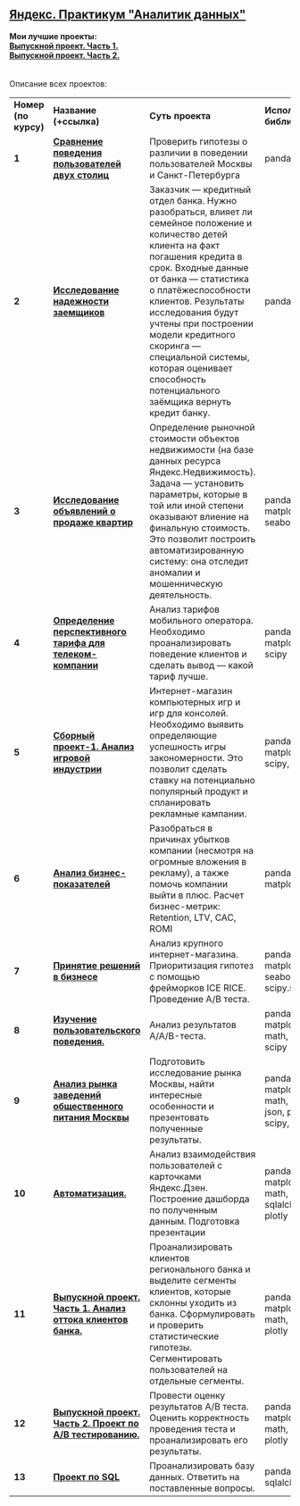 ## <a href="https://praktikum.yandex.ru/data-analyst/" target="_blank"><b>Яндекс. Практикум "Аналитик данных"</b></a>


<b>Мои лучшие проекты:</b><br/>
<a href="[https://nbviewer.jupyter.org/github/Higem11/Yandex-Data-Analysis/blob/master/7%20%D0%90%D0%BD%D0%B0%D0%BB%D0%B8%D1%82%D0%B8%D0%BA%D0%B0%20%D0%B2%20JK%20%28%D0%B1%D0%B8%D0%BB%D0%B5%D1%82%D0%BD%D1%8B%D0%B9%20%D0%B0%D0%B3%D1%80%D0%B5%D0%B3%D0%B0%D1%82%D0%BE%D1%80%29.ipynb](https://github.com/vagr-bourne/Projects/blob/main/11.%20final%20project.%20part%201/Выпускной%20проект.%20Часть%201_.ipynb)" target="_blank"><b>Выпускной проект. Часть 1.</b></a><br/>
<a href="[http://data5yandex.herokuapp.com/" target="_blank](https://github.com/vagr-bourne/Projects/blob/main/11.%20final%20project.%20part%202/Выпускной%20проект.%20Часть%202.ipynb)"><b>Выпускной проект. Часть 2.</b></a>
<br/><br/><br/>
Описание всех проектов:

<table>
<tr>
<td><b>Номер (по курсу)</b></td>
<td><b>Название (+ссылка)</b></td>
<td><b>Суть проекта</b></td>
<td><b>Используемые библиотеки</b></td>
<tr>
<td><b>1</b></td>
<td><a href="https://github.com/vagr-bourne/Projects/blob/main/01.%20big%20cities%20music/Проект%20№1.%20Музыка%20больших%20городов.ipynb" target="_blank"><b>Сравнение поведения пользователей двух столиц</b></a></td>
<td>Проверить гипотезы о различии в поведении пользователей Москвы и Санкт-Петербурга</td>
<td> pandas </td>
<tr>
<td><b>2</b></td>
<td><a href="https://github.com/vagr-bourne/Projects/blob/main/02.%20bank%20project/Проект%20№2.%20Исследование%20надежности%20заёмщиков.ipynb" target="_blank"><b>Исследование надежности заемщиков</b></a></td>
<td>Заказчик — кредитный отдел банка. Нужно разобраться, влияет ли семейное положение и количество детей клиента на факт погашения кредита в срок. Входные данные от банка — статистика о платёжеспособности клиентов.
Результаты исследования будут учтены при построении модели кредитного скоринга — специальной системы, которая оценивает способность потенциального заёмщика вернуть кредит банку. </td>
<td> pandas </td>
<tr>
<td> <b>3</b></td>
<td><a href="https://github.com/vagr-bourne/Projects/blob/main/03.%20real%20estate/Проект%20№3.%20Исследование%20объявлений%20о%20продаже%20квартир..ipynb" target="_blank"><b>Исследование объявлений о продаже квартир</b></a></td>
<td>Определение рыночной стоимости объектов недвижимости (на базе данных ресурса Яндекс.Недвижимость). Задача — установить параметры, которые в той или иной степени оказывают влиение на финальную стоимость. Это позволит построить автоматизированную систему: она отследит аномалии и мошенническую деятельность. </td>
<td>pandas, numpy, matplotlib , seaborn </td>
<tr>
<td> <b>4</b></td>
<td><a href="https://github.com/vagr-bourne/Projects/blob/main/04.%20mobile%20tariffs/Проект%20№4.%20Статистический%20анализ%20федерального%20оператора%20сотовой%20связи.ipynb" target="_blank"><b>Определение перспективного тарифа для телеком-компании</b></a></td>
<td>Анализ тарифов мобильного оператора. Необходимо проанализировать поведение клиентов и сделать вывод — какой тариф лучше.</td>
<td>pandas, numpy, matplotlib, scipy</td>
<tr>
<td> <b>5</b></td>
<td><a href="https://github.com/vagr-bourne/Projects/blob/main/05.%20computer%20games/Проект%20№5.%20Сборный%20проект%20№1.ipynb" target="_blank"><b>Сборный проект-1. Анализ игровой индустрии</b></td>
<td>Интернет-магазин компьютерных игр и игр для консолей. Необходимо выявить определяющие успешность игры закономерности. Это позволит сделать ставку на потенциально популярный продукт и спланировать рекламные кампании.</td>
<td>pandas, numpy, matplotlib, scipy, seaborn</td>
<tr>
<td> <b>6</b></td>
<td><a href="https://github.com/vagr-bourne/Projects/blob/main/06.%20marketing%20business%20analysis/Проект%20№6.%20Анализ%20бизнес%20показателей.ipynb" target="_blank"><b>Анализ бизнес-показателей</b></a></td>
<td>Разобраться в причинах убытков компании (несмотря на огромные вложения в рекламу), а также помочь компании выйти в плюс. Расчет бизнес-метрик: Retention, LTV, CAC, ROMI</td>
<td>pandas, numpy, matplotlib</td>
<tr>
<td> <b>7</b></td>
<td><a href="https://github.com/vagr-bourne/Projects/blob/main/07.%20business%20analysis%2C%20a_b%20-%20test/Проект%20№7.%20Принятие%20решений%20в%20бизнесе.ipynb" target="_blank"><b>Принятие решений в бизнесе</b></a></td>
<td>Анализ крупного интернет-магазина. Приоритизация гипотез с помощью фрейморков ICE RICE. Проведение А/В теста.
<td>pandas, numpy, matplotlib, seaborn, scipy.stats</td>
<tr>
<td> <b>8</b></td>
<td><a href="https://github.com/vagr-bourne/Projects/blob/main/08.%20studying%20user%20behavior/Проект%20№8.%20Сборный%20проект%20№2.ipynb" target="_blank"><b>Изучение пользовательского поведения.</b></a></td>
<td>Анализ результатов A/A/B-теста.</td>
<td>pandas, numpy, matplotlib, math, plotly, scipy</td>
<tr>
<td> <b>9</b></td>
<td><a href="https://github.com/vagr-bourne/Projects/blob/main/09.%20moscow%20restaurants/Проект%20№9.%20Рынок%20заведений%20общепита.ipynb" target="_blank"><b>Анализ рынка заведений общественного питания Москвы</b></a></td>
<td>Подготовить исследование рынка Москвы, найти интересные особенности и презентовать полученные результаты.</td>
<td>pandas, numpy, matplotlib, math, seaborn, json, plotly, scipy, folium</td>
<tr>
<td> <b>10</b></td>
<td><a href="https://github.com/vagr-bourne/Projects/blob/main/10.%20automatization/Автоматизация.ipynb" target="_blank"><b>Автоматизация.</b></a></td>
<td>Анализ взаимодействия пользователей с карточками Яндекс.Дзен.
Построение дашборда по полученным данным.
Подготовка презентации</td>
<td>pandas, matplotlib, math, seaborn, sqlalchemy, plotly</td>
<tr>
<td> <b>11</b></td>
<td><a href="https://github.com/vagr-bourne/Projects/blob/main/11.%20final%20project.%20part%201/Выпускной%20проект.%20Часть%201_.ipynb" target="_blank"><b>Выпускной проект. Часть 1. Анализ оттока клиентов банка.</b></a></td>
<td>Проанализировать клиентов регионального банка и выделите сегменты клиентов, которые склонны уходить из банка.
Сформулировать и проверить статистические гипотезы. Сегментировать пользователей на отдельные сегменты. 
</td>
<td>pandas, numpy, matplotlib, math, seaborn, plotly</td>
<tr>
<td> <b>12</b></td>
<td><a href="https://github.com/vagr-bourne/Projects/blob/main/11.%20final%20project.%20part%202/Выпускной%20проект.%20Часть%202.ipynb"><b>Выпускной проект. Часть 2. Проект по А/В тестированию.</b></a></td>
<td>Провести оценку результатов А/В теста. Оценить корректность проведения теста и проанализировать его результаты.
</td>
<td>pandas, numpy, matplotlib, math, seaborn, plotly</td>
<tr>
<td> <b>13</b></td>
<td><a href="https://github.com/vagr-bourne/Projects/blob/main/11.%20final%20project.%20part%203.%20SQL/Выпускной%20проект.%20Часть%203.%20SQL.ipynb"><b>Проект по SQL</b></a></td>
<td>Проанализировать базу данных. Ответить на поставленные вопросы.
</td>
<td>pandas, sqlalchemy</td>  
</table>
<br/><br/>

